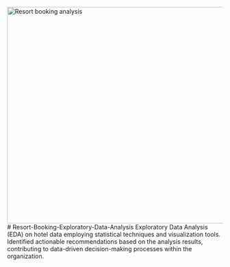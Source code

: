 <img width="506" alt="Resort booking analysis" src="https://github.com/sumit-kumar-crypto/Resort-Booking-Exploratory-Data-Analysis/assets/83686292/a3a453bf-031a-42f7-94c6-1d91543cd895"># Resort-Booking-Exploratory-Data-Analysis
Exploratory Data Analysis (EDA) on hotel data employing statistical techniques and visualization tools.
Identified actionable recommendations based on the analysis results, contributing to data-driven decision-making processes within the organization.

